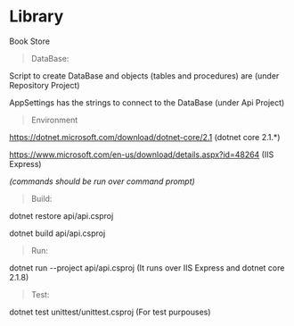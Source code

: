 # Library
Book Store

> DataBase:

Script to create DataBase and objects (tables and procedures) are (under Repository Project)

AppSettings has the strings to connect to the DataBase (under Api Project)

> Environment

https://dotnet.microsoft.com/download/dotnet-core/2.1 (dotnet core 2.1.*)

https://www.microsoft.com/en-us/download/details.aspx?id=48264 (IIS Express)

*(commands should be run over command prompt)*
> Build:

dotnet restore api/api.csproj

dotnet build api/api.csproj

> Run:

dotnet run --project api/api.csproj (It runs over IIS Express and dotnet core 2.1.8)

> Test:

dotnet test unittest/unittest.csproj (For test purpouses)
